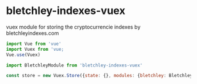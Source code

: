 # bletchley-indexes-vuex
vuex module for storing the cryptocurrencie indexes by bletchleyindexes.com

```js
import Vue from 'vue'
import Vuex from 'vue;
Vue.use(Vuex)

import BletchleyModule from 'bletchley-indexes-vuex'

const store = new Vuex.Store({state: {}, modules: {bletchley: BletchleyModule}})

```
